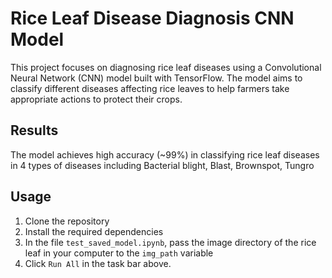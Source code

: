 # Rice Leaf Disease Diagnosis CNN Model

This project focuses on diagnosing rice leaf diseases using a Convolutional Neural Network (CNN) model built with TensorFlow. The model aims to classify different diseases affecting rice leaves to help farmers take appropriate actions to protect their crops.

## Results
The model achieves high accuracy (~99%) in classifying rice leaf diseases in 4 types of diseases including Bacterial blight, Blast, Brownspot, Tungro

## Usage
1. Clone the repository
2. Install the required dependencies
3. In the file `test_saved_model.ipynb`, pass the image directory of the rice leaf in your computer to the `img_path` variable
4. Click `Run All` in the task bar above.
